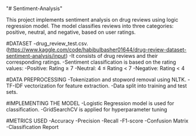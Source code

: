 "# Sentiment-Analysis" 

This project implements sentiment analysis on drug reviews using logic regression model. The model classifies reviews into three categories: positive, neutral, and negative, based on user ratings.

#DATASET
-drug_review_test.csv. (https://www.kaggle.com/code/habibulbasher01644/drug-review-dataset-sentiment-analysis/input)
-It consists of drug reviews and their corresponding ratings.
-Sentiment classification is based on the rating values:
  -Positive: Rating ≥ 7
  -Neutral: 4 ≤ Rating < 7
  -Negative: Rating < 4

#DATA PREPROCESSING
-Tokenization and stopword removal using NLTK.
-TF-IDF vectorization for feature extraction.
-Data split into training and test sets.

#IMPLEMENTING THE MODEL
-Logistic Regression model is used for classification.
-GridSearchCV is applied for hyperparameter tuning

#METRICS USED
-Accuracy
-Precision
-Recall
-F1-score
-Confusion Matrix
-Classification Report

